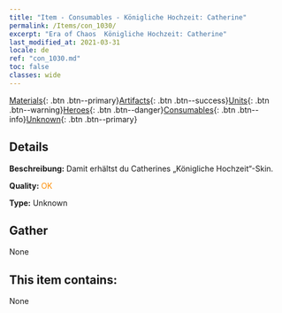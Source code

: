 ```yaml
---
title: "Item - Consumables - Königliche Hochzeit: Catherine"
permalink: /Items/con_1030/
excerpt: "Era of Chaos  Königliche Hochzeit: Catherine"
last_modified_at: 2021-03-31
locale: de
ref: "con_1030.md"
toc: false
classes: wide
---
```

 [Materials](/de/Items/){: .btn .btn--primary}[Artifacts](/de/Items/Artifacts/){: .btn .btn--success}[Units](/de/Items/Units/){: .btn .btn--warning}[Heroes](/de/Items/Heroes/){: .btn .btn--danger}[Consumables](/de/Items/Consumables/){: .btn .btn--info}[Unknown](/de/Items/Unknown/){: .btn .btn--primary}

## Details
 **Beschreibung:** Damit erhältst du Catherines „Königliche Hochzeit“-Skin.

 **Quality:** <span style="color: #FF8C00">OK</span>

 **Type:** Unknown

## Gather

  None

## This item contains:

  None

